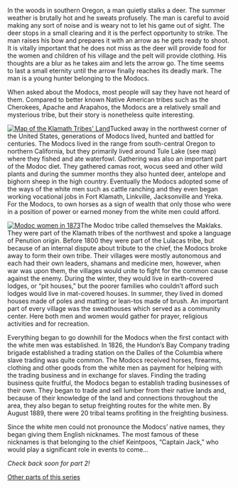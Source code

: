 In the woods in southern Oregon, a man quietly stalks a deer. The summer weather is brutally hot and he sweats profusely. The man is careful to avoid making any sort of noise and is weary not to let his game out of sight. The deer stops in a small clearing and it is the perfect opportunity to strike. The man raises his bow and prepares it with an arrow as he gets ready to shoot. It is vitally important that he does not miss as the deer will provide food for the women and children of his village and the pelt will provide clothing. His thoughts are a blur as he takes aim and lets the arrow go. The time seems to last a small eternity until the arrow finally reaches its deadly mark. The man is a young hunter belonging to the Modocs.

When asked about the Modocs, most people will say they have not heard of them. Compared to better known Native American tribes such as the Cherokees, Apache and Arapahos, the Modocs are a relatively small and mysterious tribe, but their story is nonetheless quite interesting.

[![Map of the Klamath Tribes\' Land](klamath-tribes-map.jpg)](http://historyrhymes.alexseifert.com/?attachment_id=25)Tucked away in the northwest corner of the United States, generations of Modocs lived, hunted and battled for centuries. The Modocs lived in the range from south-central Oregon to northern California, but they primarily lived around Tule Lake (see map) where they fished and ate waterfowl. Gathering was also an important part of the Modoc diet. They gathered camas root, wocus seed and other wild plants and during the summer months they also hunted deer, antelope and bighorn sheep in the high country. Eventually the Modocs adopted some of the ways of the white men such as cattle ranching and they even began working vocational jobs in Fort Klamath, Linkville, Jacksonville and Yreka. For the Modocs, to own horses as a sign of wealth that only those who were in a position of power or earned money from the white men could afford.

[![Modoc women in 1873](modoc_women.jpg)](http://historyrhymes.alexseifert.com/?attachment_id=45)The Modoc tribe called themselves the Maklaks. They were part of the Klamath tribes of the northwest and spoke a language of Penution origin. Before 1800 they were part of the Lulacas tribe, but because of an internal dispute about tribute to the chief, the Modocs broke away to form their own tribe. Their villages were mostly autonomous and each had their own leaders, shamans and medicine men, however, when war was upon them, the villages would unite to fight for the common cause against the enemy. During the winter, they would live in earth-covered lodges, or “pit houses,” but the poorer families who couldn’t afford such lodges would live in mat-covered houses. In summer, they lived in domed houses made of poles and matting or lean-tos made of brush. An important part of every village was the sweathouses which served as a community center. Here both men and women would gather for prayer, religious activities and for recreation.

Everything began to go downhill for the Modocs when the first contact with the white men was established. In 1826, the Hundon’s Bay Company trading brigade established a trading station on the Dalles of the Columbia where slave trading was quite common. The Modocs received horses, firearms, clothing and other goods from the white men as payment for helping with the trading business and in exchange for slaves. Finding the trading business quite fruitful, the Modocs began to establish trading businesses of their own. They began to trade and sell lumber from their native lands and, because of their knowledge of the land and connections throughout the area, they also began to setup freighting routes for the white men. By August 1889, there were 20 tribal teams profiting in the freighting business.

Since the white men could not pronounce the Modocs’ native names, they began giving them English nicknames. The most famous of these nicknames is that belonging to the chief Keintpoos, “Captain Jack,” who would play a significant role in events to come…

*Check back soon for part 2!*

[Other parts of this series](http://historyrhymes.alexseifert.com/?cat=128)
